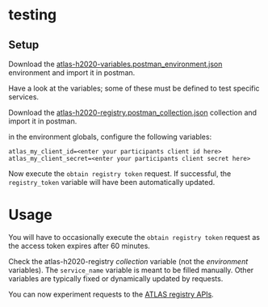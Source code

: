 # testing

## Setup
Download the [atlas-h2020-variables.postman_environment.json](./atlas-h2020-variables.postman_environment.json) environment and import it in postman.

Have a look at the variables; some of these must be defined to test specific services.

Download the [atlas-h2020-registry.postman_collection.json](./atlas-h2020-registry.postman_collection.json) collection and import it in postman.

in the environment globals, configure the following variables:

```
atlas_my_client_id=<enter your participants client id here>
atlas_my_client_secret=<enter your participants client secret here>
```

Now execute the `obtain registry token` request. If successful, the `registry_token` variable will have been automatically updated.

# Usage
You will have to occasionally execute the `obtain registry token` request as the access token expires after 60 minutes.

Check the atlas-h2020-registry *collection* variable (not the *environment* variables). The `service_name` variable is meant to be filled manually. Other variables are typically fixed or dynamically updated by requests.

You can now experiment requests to the [ATLAS registry APIs](https://sensorsystems.iais.fraunhofer.de/doc/?url=https://raw.githubusercontent.com/atlasH2020/atlas-registry-api/master/oas).